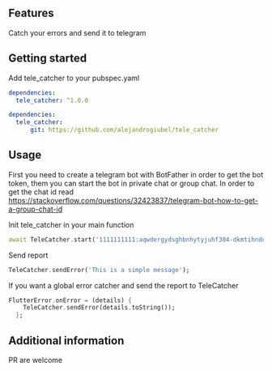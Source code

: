 ## Features

Catch your errors and send it to telegram

## Getting started

Add tele_catcher to your pubspec.yaml
```yaml
dependencies:
  tele_catcher: ^1.0.0
```

```yaml
dependencies:
  tele_catcher:
      git: https://github.com/alejandrogiubel/tele_catcher
```

## Usage

First you need to create a telegram bot with BotFather in order to get the bot token, them you can start the bot in private chat or group chat.
In order to get the chat id read
https://stackoverflow.com/questions/32423837/telegram-bot-how-to-get-a-group-chat-id

Init tele_catcher in your main function
```dart
await TeleCatcher.start('1111111111:aqwdergydsghbnhytyjuhf304-dkmtihndeyu58', 000000000);
```

Send report
```dart
TeleCatcher.sendError('This is a simple message');
```

If you want a global error catcher and send the report to TeleCatcher
```dart
FlutterError.onError = (details) {
    TeleCatcher.sendError(details.toString());
  };
```

## Additional information

PR are welcome
